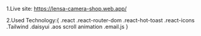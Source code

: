 1.Live site: https://lensa-camera-shop.web.app/

2.Used Technology:{
.react
.react-router-dom
.react-hot-toast
.react-icons
.Tailwind
.daisyui
.aos scroll animation
.email.js
}
